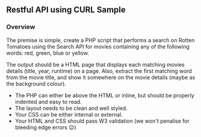 ## Restful API using CURL Sample

### Overview

The premise is simple, create a PHP script that performs a search on Rotten Tomatoes using the Search API for movies containing any of the following words: red, green, blue or yellow.

The output should be a HTML page that displays each matching movies details (title, year, runtime) on a page. Also, extract the first matching word from the movie title, and show it somewhere on the movie details (maybe as the background colour).

* The PHP can either be above the HTML or inline, but should be properly indented and easy to read.
* The layout needs to be clean and well styled.
* Your CSS can be either internal or external.
* Your HTML and CSS should pass W3 validation (we won't penalise for bleeding edge errors :wink:)
